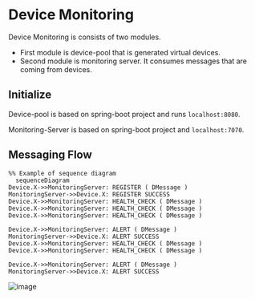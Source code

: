 # Device Monitoring

Device Monitoring is consists of two modules.



- First module is device-pool that is generated virtual devices.
- Second module is monitoring server. It consumes messages that are coming from devices. 

## Initialize

Device-pool is based on spring-boot project and runs `localhost:8080`.

Monitoring-Server is based on spring-boot project and `localhost:7070`.  



## Messaging Flow

```mermaid
%% Example of sequence diagram
  sequenceDiagram
Device.X->>MonitoringServer: REGISTER ( DMessage )
MonitoringServer->>Device.X: REGISTER SUCCESS
Device.X->>MonitoringServer: HEALTH_CHECK ( DMessage )
Device.X->>MonitoringServer: HEALTH_CHECK ( DMessage )
Device.X->>MonitoringServer: HEALTH_CHECK ( DMessage )

Device.X->>MonitoringServer: ALERT ( DMessage )
MonitoringServer->>Device.X: ALERT SUCCESS
Device.X->>MonitoringServer: HEALTH_CHECK ( DMessage )
Device.X->>MonitoringServer: HEALTH_CHECK ( DMessage )

Device.X->>MonitoringServer: ALERT ( DMessage )
MonitoringServer->>Device.X: ALERT SUCCESS
```

![image](https://user-images.githubusercontent.com/32652047/177052290-4560d598-ff49-46b9-9d54-b5e655ed8e48.png)
